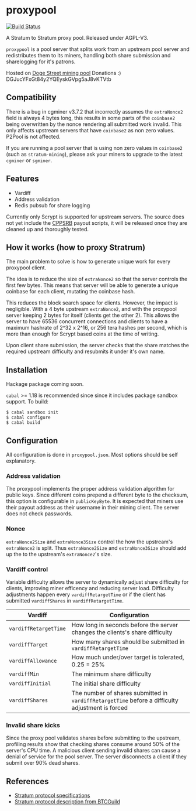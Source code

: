 # proxypool
[![Build Status](https://travis-ci.org/dogestreet/proxypool.png?branch=master)](https://travis-ci.org/dogestreet/proxypool)

A Stratum to Stratum proxy pool. Released under AGPL-V3.

`proxypool` is a pool server that splits work from an upstream pool server and redistributes them to its miners, handling both share submission and sharelogging for it's patrons.

Hosted on [Doge Street mining pool](http://doge.st)
Donations :) DGJucYFxGt84y2YQEyskGVpg5aJ8vKTVtb

## Compatibility ##
There is a bug in cgminer v3.7.2 that incorrectly assumes the `extraNonce2` field is always 4 bytes long, this results in some parts of the `coinbase2` being overwritten by the nonce rendering all submitted work invalid. This only affects upstream servers that have `coinbase2` as non zero values. P2Pool is not affected.

If you are running a pool server that is using non zero values in `coinbase2` (such as `stratum-mining`), please ask your miners to upgrade to the latest `cgminer` or `sgminer`.

## Features ##

 * Vardiff
 * Address validation
 * Redis pubsub for share logging

Currently only Scrypt is supported for upstream servers.
The source does not yet include the [CPPSRB](http://eligius.st/~gateway/faq/simple-terms-what-summary-cppsrb) payout scripts, it will be released once they are cleaned up and thoroughly tested.

## How it works (how to proxy Stratrum) ##
The main problem to solve is how to generate unique work for every proxypool client.

The idea is to reduce the size of `extraNonce2` so that the server controls the first few bytes. This means that server will be able to generate a unique coinbase for each client, mutating the coinbase hash.

This reduces the block search space for clients. However, the impact is negligible. With a 4 byte upstream `extraNonce2`, and with the proxypool server keeping 2 bytes for itself (clients get the other 2). This allows the server to have 65536 concurrent connections and clients to have a maximum hashrate of 2^32 x 2^16, or 256 tera hashes per second, which is more than enough for Scrypt based coins at the time of writing.

Upon client share submission, the server checks that the share matches the required upstream difficulty and resubmits it under it's own name.

## Installation ##
Hackage package coming soon.

`cabal` >= 1.18 is recommended since since it includes package sandbox support.
To build:

    $ cabal sandbox init
    $ cabal configure
    $ cabal build

## Configuration ##
All configuration is done in `proxypool.json`. Most options should be self explanatory.

### Address validation ###
The proxypool implements the proper address validation algorithm for public keys. Since different coins prepend a different byte to the checksum, this option is configurable in `publicKeyByte`. It is expected that miners use their payout address as their username in their mining client. The server does not check passwords.

### Nonce ###
`extraNonce2Size` and `extraNonce3Size` control the how the upstream's `extraNonce2` is split. Thus `extraNonce2Size` and `extraNonce3Size` should add up the to the upstream's `extraNonce2`'s size.

### Vardiff control ###
Variable difficulty allows the server to dynamically adjust share difficulty for clients, improving miner efficency and reducing server load. Difficulty adjustments happen every `vardiffRetargetTime` or if the client has submitted `vardiffShares` in `vardiffRetargetTime`.

| Vardiff                | Configuration
| -----------------------|------------------------
| `vardiffRetargetTime`  | How long in seconds before the server changes the clients's share difficulty
| `vardiffTarget`        | How many shares should be submitted in `vardiffRetargetTime`
| `vardiffAllowance`     | How much under/over target is tolerated, 0.25 = 25%
| `vardiffMin`           | The minimum share difficulty
| `vardiffInitial`       | The initial share difficulty
| `vardiffShares`        | The number of shares submitted in `vardiffRetargetTime` before a difficulty adjustment is forced

### Invalid share kicks ###
Since the proxy pool validates shares before submitting to the upstream, profiling results show that checking shares consume around 50% of the server's CPU time. A malicious client sending invalid shares can cause a denial of service for the pool server. The server disconnects a client if they submit over 90% dead shares.

## References ##
 * [Stratum protocol specifications](https://mining.bitcoin.cz/stratum-mining)
 * [Stratum protocol description from BTCGuild](https://www.btcguild.com/new_protocol.php)
